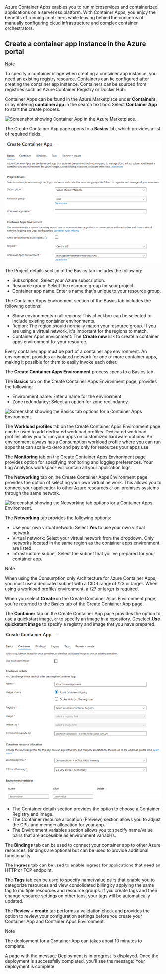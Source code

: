 Azure Container Apps enables you to run microservices and containerized applications on a serverless platform. With Container Apps, you enjoy the benefits of running containers while leaving behind the concerns of manually configuring cloud infrastructure and complex container orchestrators.

## Create a container app instance in the Azure portal

> [!NOTE]
> To specify a container image when creating a container app instance, you need an existing registry resource. Containers can be configured after creating the container app instance. Containers can be sourced from registries such as Azure Container Registry or Docker Hub.

Container Apps can be found in the Azure Marketplace under **Containers**, or by entering **container app** in the search text box. Select **Container App** to start the create process.

![Screenshot showing Container App in the Azure Marketplace.](../media/create-azure-container-app-portal-01.png)

The Create Container App page opens to a **Basics** tab, which provides a list of required fields.

![Screenshot showing the Basics tab options used to create a Container App instance.](../media/create-azure-container-app-portal-02.png)

The Project details section of the Basics tab includes the following:

- Subscription: Select your Azure subscription.
- Resource group: Select the resource group for your project.
- Container app name: Enter a name that's unique to your resource group.

The Container Apps Environment section of the Basics tab includes the following options:

- Show environments in all regions: This checkbox can be selected to include existing container environments.
- Region: The region should normally match your resource group. If you are using a virtual network, it's important for the regions to match.
- Container Apps environment: The **Create new** link to create a container apps environment for your resource.

Every container app must be part of a container app environment. An environment provides an isolated network for one or more container apps, making it possible for them to easily invoke each other.

The **Create Container Apps Environment** process opens to a Basics tab.

The **Basics** tab on the Create Container Apps Environment page, provides the following:

- Environment name: Enter a name for the environment.
- Zone redundancy: Select an option for zone redundancy.

![Screenshot showing the Basics tab options for a Container Apps Environment.](../media/create-azure-container-app-environment-portal-01.png)

The **Workload profiles** tab on the Create Container Apps Environment page can be used to add dedicated workload profiles. Dedicated workload profiles allow you to run your apps on customized hardware options. An environment always has a Consumption workload profile where you can run apps that can scale-to-zero and pay only for resources your apps use.

The **Monitoring** tab on the Create Container Apps Environment page provides option for specifying monitoring and logging preferences. Your Log Analytics workspace will contain all your application logs.

The **Networking** tab on the Create Container Apps Environment page provides the option of selecting your own virtual network. This allows you to connect your application to other Azure resources or on-premises systems through the same network.

![Screenshot showing the Networking tab options for a Container Apps Environment.](../media/create-azure-container-app-environment-portal-04.png)

The **Networking** tab provides the following options:

- Use your own virtual network: Select **Yes** to use your own virtual network.
- Virtual network: Select your virtual network from the dropdown. Only networks located in the same region as the container apps environment are listed.
- Infrastructure subnet: Select the subnet that you've prepared for your container app.

> [!NOTE]
> When using the Consumption only Architecture for Azure Container Apps, you must use a dedicated subnet with a CIDR range of /23 or larger. When using a workload profiles environment, a /27 or larger is required.

When you select **Create** on the Create Container Apps Environment page, you're returned to the Basics tab of the Create Container App page.

The **Container** tab on the Create Container App page provides the option to use a quickstart image, or to specify an image in a repository. Deselect **Use quickstart image** to specify a registry and image that you have prepared.

![Screenshot showing the Container tab options used to create a Container App instance.](../media/create-azure-container-app-portal-03.png)

- The Container details section provides the option to choose a Container Registry and image.
- The Container resource allocation (Preview) section allows you to adjust the CPU and memory allocation for your app.
- The Environment variables section allows you to specify name/value pairs that are accessible as environment variables.

The **Bindings** tab can be used to connect your container app to other Azure resources. Bindings are optional but can be used to provide additional functionality.

The **Ingress** tab can be used to enable ingress for applications that need an HTTP or TCP endpoint.

The **Tags** tab can be used to specify name/value pairs that enable you to categorize resources and view consolidated billing by applying the same tag to multiple resources and resource groups. If you create tags and then change resource settings on other tabs, your tags will be automatically updated.

The **Review + create** tab performs a validation check and provides the option to review your configuration settings before you create your Container App and Container Apps Environment.

> [!NOTE]
> The deployment for a Container App can takes about 10 minutes to complete.

A page with the message Deployment is in progress is displayed. Once the deployment is successfully completed, you'll see the message: Your deployment is complete.
